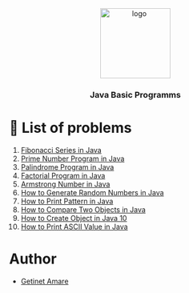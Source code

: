 <div align="center">
  <img src="../images/java.png" alt="logo" width="140"  height="auto" />
  <br/>
  <h3><b>Java Basic Programms</b></h3>  
</div>

# 📗 List of problems

1) [Fibonacci Series in Java]()
2) [Prime Number Program in Java]()
3) [Palindrome Program in Java]()
4) [Factorial Program in Java]()
5) [Armstrong Number in Java]()
6) [How to Generate Random Numbers in Java]()
7) [How to Print Pattern in Java]()
8) [How to Compare Two Objects in Java]()
9) [How to Create Object in Java 10]()
10) [How to Print ASCII Value in Java]()

# Author
- [Getinet Amare](https://www.linkedin.com/in/getinet-mekonnen/)